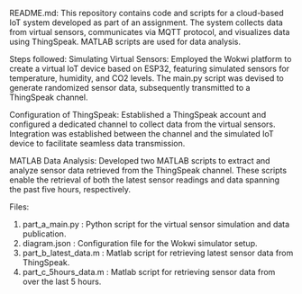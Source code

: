 README.md:
This repository contains code and scripts for a cloud-based IoT system developed as part of an assignment. The system collects data from virtual sensors, communicates via MQTT protocol, and visualizes data using ThingSpeak. MATLAB scripts are used for data analysis.

Steps followed:
Simulating Virtual Sensors: Employed the Wokwi platform to create a virtual IoT device based on ESP32, featuring simulated sensors for temperature, humidity, and CO2 levels. The main.py script was devised to generate randomized sensor data, subsequently transmitted to a ThingSpeak channel.

Configuration of ThingSpeak: Established a ThingSpeak account and configured a dedicated channel to collect data from the virtual sensors. Integration was established between the channel and the simulated IoT device to facilitate seamless data transmission.

MATLAB Data Analysis: Developed two MATLAB scripts to extract and analyze sensor data retrieved from the ThingSpeak channel. These scripts enable the retrieval of both the latest sensor readings and data spanning the past five hours, respectively.

Files:
1. part_a_main.py : Python script for the virtual sensor simulation and data publication.
2. diagram.json : Configuration file for the Wokwi simulator setup.
3. part_b_latest_data.m : Matlab script for retrieving latest sensor data from ThingSpeak.
4. part_c_5hours_data.m : Matlab script for retrieving sensor data from over the last 5 hours. 
